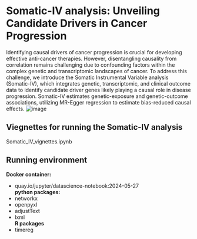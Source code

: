 # Somatic-IV analysis: Unveiling Candidate Drivers in Cancer Progression
Identifying causal drivers of cancer progression is crucial for developing effective anti-cancer therapies. However, disentangling causality from correlation remains challenging due to confounding factors within the complex genetic and transcriptomic landscapes of cancer.
To address this challenge, we introduce the Somatic Instrumental Variable analysis (Somatic-IV), which integrates genetic, transcriptomic, and clinical outcome data to identify candidate driver genes likely playing a causal role in disease progression. Somatic-IV estimates genetic-exposure and genetic-outcome associations, utilizing MR-Egger regression to estimate bias-reduced causal effects. ![image](https://github.com/user-attachments/assets/666de51a-e6fe-40fd-a74d-d98cda202573)
  
## Viegnettes for running the Somatic-IV analysis
Somatic_IV_vignettes.ipynb  

## Running environment    
__Docker container:__  
- quay.io/jupyter/datascience-notebook:2024-05-27  
__python packages:__  
- networkx  
- openpyxl  
- adjustText  
- lxml  
__R packages__  
- timereg
